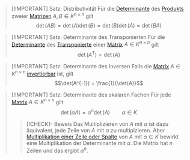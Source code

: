 > [!IMPORTANT] Satz: Distributivität
> Für die [Determinante](Determinante.md) des [Produkts](../Matrizenoperationen/Multiplikation%20von%20Matrizen.md) zweier [Matrizen](../Matrix.md) $A, B \in K^{n\times n}$ gilt
> $$\det (AB) = \det(A)\det(B) = \det(B)\det(A) = \det (BA)$$

> [!IMPORTANT] Satz: Determinante des Transponierten
> Für die [Determinante](Determinante.md) des [Transponierte](../Matrizenoperationen/Transponieren.md) einer [Matrix](../Matrix.md) $A \in K^{n\times n}$ gilt
> $$\det(A^\mathsf{T}) = \det(A)$$

> [!IMPORTANT] Satz: Determinante des Inversen
> Falls die [Matrix](../Matrix.md) $A\in K^{n\times n}$ [invertierbar](../Invertieren/Invertierbarkeit.md) ist, gilt
> $$\det(A^{-1}) = \frac{1}{\det(A)}$$

> [!IMPORTANT] Satz: Determinante des skalaren Fachen
> Für jede [Matrix](../Matrix.md) $A\in K^{n\times n}$ gilt
> $$\det(\alpha A) = \alpha^n \det (A) \qquad \alpha \in K$$
> > [!CHECK]- Beweis
> > Das Multiplizieren von $A$ mit $\alpha$ ist dazu äquivalent, jede Zeile von $A$ mit $\alpha$ zu multiplzieren. Aber [Multiplikation einer Zeile oder Spalte](Effekt%20von%20Zeilen-%20und%20Spaltenumformungen.md) von $A$ mit $\alpha \in K$ bewirkt eine Multiplikation der Determinante mit $\alpha$. Die Matrix hat $n$ Zeilen und das ergibt $\alpha^n$.